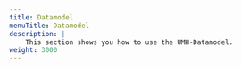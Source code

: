 ```yaml
---
title: Datamodel
menuTitle: Datamodel
description: |
    This section shows you how to use the UMH-Datamodel.
weight: 3000
---
```


